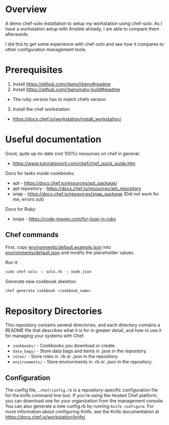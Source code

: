 # Overview

A demo chef-solo installation to setup my workstation using chef-solo.
As I have a workstation setup with Ansible already, I am able to compare them afterwards.

I did this to get some experience with chef-solo and see how it compares to other configuration management tools.

# Prerequisites

1. Install https://github.com/rbenv/rbenv#readme
2. Install https://github.com/rbenv/ruby-build#readme
  - The ruby version has to match chefs version
3. Install the chef workstation:
- https://docs.chef.io/workstation/install_workstation/

# Useful documentation

Good, quite up-to-date (not 100%) resources on chef in general:
- https://www.tutorialspoint.com/chef/chef_quick_guide.htm

Docs for tasks inside cookbooks:
- apt - https://docs.chef.io/resources/apt_package/
- apt repository - https://docs.chef.io/resources/apt_repository
- snap - https://docs.chef.io/resources/snap_package (Did not work for me, errors out)

Docs for Ruby:
- loops - https://code-maven.com/for-loop-in-ruby

## Chef commands

First, copy [environments/default.example.json](environments/default.example.json) into [environments/default.json](environments/default.json) and modify the placeholder values.

Run it:
```bash
sudo chef-solo -c solo.rb -j node.json
```

Generate new cookbook skeleton:
```bash
chef generate cookbook <cookbook_name>
```

# Repository Directories

This repository contains several directories, and each directory contains a README file that describes what it is for in greater detail, and how to use it for managing your systems with Chef.

- `cookbooks/` - Cookbooks you download or create.
- `data_bags/` - Store data bags and items in .json in the repository.
- `roles/` - Store roles in .rb or .json in the repository.
- `environments/` - Store environments in .rb or .json in the repository.

## Configuration

The config file, `.chef/config.rb` is a repository-specific configuration file for the knife command line tool. If you're using the Hosted Chef platform, you can download one for your organization from the management console. You can also generate a new config.rb by running `knife configure`. For more information about configuring Knife, see the Knife documentation at https://docs.chef.io/workstation/knife/

